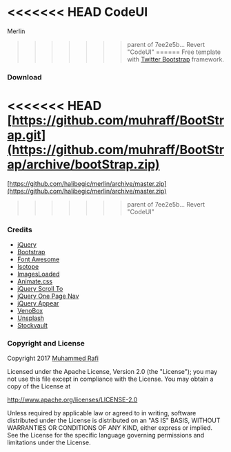 <<<<<<< HEAD
CodeUI
=======
Merlin
>>>>>>> parent of 7ee2e5b... Revert "CodeUI"
======
Free template with [Twitter Bootstrap](http://getbootstrap.com/) framework.

### Download

<<<<<<< HEAD
[https://github.com/muhraff/BootStrap.git](https://github.com/muhraff/BootStrap/archive/bootStrap.zip)
=======
[https://github.com/halibegic/merlin/archive/master.zip](https://github.com/halibegic/merlin/archive/master.zip)
>>>>>>> parent of 7ee2e5b... Revert "CodeUI"

### Credits
 * [jQuery](http://jquery.com/)
 * [Bootstrap](http://getbootstrap.com/)
 * [Font Awesome](http://fortawesome.github.io/Font-Awesome/)
 * [Isotope](https://github.com/desandro/isotope)
 * [ImagesLoaded](https://github.com/desandro/imagesloaded)
 * [Animate.css](http://daneden.github.io/animate.css/)
 * [jQuery Scroll To](http://flesler.blogspot.com/2007/10/jqueryscrollto.html)
 * [jQuery One Page Nav](https://github.com/davist11/jQuery-One-Page-Nav)
 * [jQuery Appear](https://github.com/morr/jquery.appear)
 * [VenoBox](http://lab.veno.it/venobox/)
 * [Unsplash](http://unsplash.com/)
 * [Stockvault](https://www.stockvault.net/c/people)

### Copyright and License

Copyright 2017 [Muhammed Rafi](http://www.twitter.com/muhraff)

Licensed under the Apache License, Version 2.0 (the "License"); you may not use this file except in compliance with the License. You may obtain a copy of the License at

http://www.apache.org/licenses/LICENSE-2.0

Unless required by applicable law or agreed to in writing, software distributed under the License is distributed on an "AS IS" BASIS, WITHOUT WARRANTIES OR CONDITIONS OF ANY KIND, either express or implied. See the License for the specific language governing permissions and limitations under the License.
